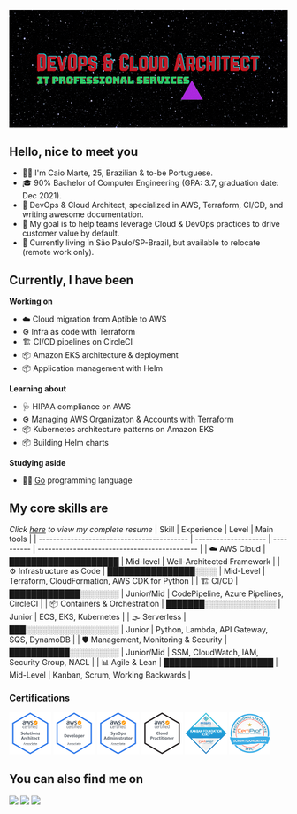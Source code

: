![Banner](./assets/banner.gif)

## Hello, nice to meet you
- :raising_hand_man: I'm Caio Marte, 25, Brazilian & to-be Portuguese.
- 🎓 90% Bachelor of Computer Engineering (GPA: 3.7, graduation date: Dec 2021).
- 💼 DevOps & Cloud Architect, specialized in AWS, Terraform, CI/CD, and writing awesome documentation.
- :dart: My goal is to help teams leverage Cloud & DevOps practices to drive customer value by default.
- :pushpin: Currently living in São Paulo/SP-Brazil, but available to relocate (remote work only).

## Currently, I have been
**Working on**
- :cloud: Cloud migration from Aptible to AWS
- :gear: Infra as code with Terraform
- :building_construction: CI/CD pipelines on CircleCI
- :package: Amazon EKS architecture & deployment
- :package: Application management with Helm

**Learning about**
- :stethoscope: HIPAA compliance on AWS
- :gear: Managing AWS Organizaton & Accounts with Terraform
- :package: Kubernetes architecture patterns on Amazon EKS
- :package: Building Helm charts

**Studying aside**
- :man_technologist: <a href="https://github.com/caiomarte/learning/tree/main/go/sololearn" target="_blank">Go</a> programming language

## My core skills are
*Click <a href="./assets/Resume_EN_v29Sep2021_Cloud_DevOps_Architect.pdf" target="_blank">here</a> to view my complete resume*
| Skill                                      | Experience           | Level      | Main tools                                    |
| ------------------------------------------ | -------------------- | ---------- | --------------------------------------------- |
| :cloud: AWS Cloud                          | ████████████████████ | Mid-level  | Well-Architected Framework                    |
| :gear: Infrastructure as Code              | ████████████████░░░░ | Mid-Level  | Terraform, CloudFormation, AWS CDK for Python |
| :building_construction: CI/CD              | █████████████░░░░░░░ | Junior/Mid | CodePipeline, Azure Pipelines, CircleCI       |
| :package: Containers & Orchestration       | ███████░░░░░░░░░░░░░ | Junior     | ECS, EKS, Kubernetes                          |
| :fog: Serverless                           | ███░░░░░░░░░░░░░░░░░ | Junior     | Python, Lambda, API Gateway, SQS, DynamoDB    |
| :shield: Management, Monitoring & Security | ███████████░░░░░░░░░ | Junior/Mid | SSM, CloudWatch, IAM, Security Group, NACL    |
| :bar_chart: Agile & Lean                   | ████████████████████ | Mid-Level  | Kanban, Scrum, Working Backwards              |

### Certifications
<a href="https://www.credly.com/badges/89a2dcd9-9996-4f88-af1b-b85a7794b2dd/public_url" target="_blank"><img src="./assets/certs/aws-certified-solutions-architect-associate.png" width="15%"/></a>
<a href="https://www.credly.com/badges/6e5852d1-e907-47c1-b8cf-33a04a72002a/public_url" target="_blank"><img src="./assets/certs/aws-certified-developer-associate.png" width="15%"/></a>
<a href="https://www.credly.com/badges/e0a706f3-a368-493c-ada1-a3b089e07cab/public_url" target="_blank"><img src="./assets/certs/aws-certified-sysops-administrator-associate.png" width="15%"/></a>
<a href="https://www.credly.com/badges/fc044a9a-b781-4d84-a526-89f20a9373de/public_url" target="_blank"><img src="./assets/certs/aws-certified-cloud-practitioner.png" width="15%"/></a>
<a href="https://www.credly.com/badges/c6163fb3-359f-4e22-aaad-428323e06e96/public_url" target="_blank"><img src="./assets/certs/kanban-foundation-kikf.png" width="15%"/></a>
<a href="https://www.credly.com/badges/95ff1e53-709e-4d26-925c-75f96de33465/public_url" target="_blank"><img src="./assets/certs/scrum-foundation-professional-certificate-sfpc.1.png" width="15%"/></a>

## You can also find me on
<a href="mailto:caiomartesilva@gmail.com" target="_blank"><img src="https://img.shields.io/badge/Gmail-D14836?style=for-the-badge&logo=gmail&logoColor=white" target="_blank"></a> 
<a href="https://www.linkedin.com/in/caiomarte/" target="_blank"><img src="https://img.shields.io/badge/LinkedIn-0077B5?style=for-the-badge&logo=linkedin&logoColor=white" target="_blank"></a>
<a href="https://caiomarte.medium.com/" target="_blank"><img src="https://img.shields.io/badge/Medium-12100E?style=for-the-badge&logo=medium&logoColor=white" target="_blank"></a>
